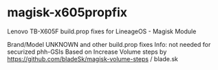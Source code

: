 # magisk-x605propfix
Lenovo TB-X605F build.prop fixes for LineageOS - Magisk Module

Brand/Model UNKNOWN and other build.prop fixes
Info: not needed for securized phh-GSIs
Based on Increase Volume steps by https://github.com/bladeSk/magisk-volume-steps / blade.sk

